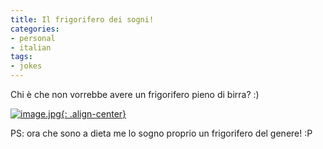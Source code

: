 ```yaml
---
title: Il frigorifero dei sogni!
categories:
- personal
- italian
tags:
- jokes
---
```

Chi è che non vorrebbe avere un frigorifero pieno di birra? :)  

[![image.jpg]({{site.url}}/images/Image.jpg){: .align-center}]({{site.url}}/images/Image.jpg "image.jpg" )

PS: ora che sono a dieta me lo sogno proprio un frigorifero del genere! :P

